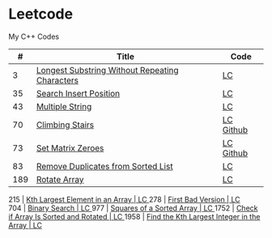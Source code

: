 # Leetcode
My C++ Codes



 | #  | Title | Code |
----  | --- | --- |
  3   |   <a href="https://leetcode.com/problems/longest-substring-without-repeating-characters/"> Longest Substring Without Repeating Characters | <a href="https://leetcode.com/problems/longest-substring-without-repeating-characters/discuss/2132809/c-code"> LC </a>
  35  |   <a href="https://leetcode.com/problems/search-insert-position/"> Search Insert Position |  <a href="https://leetcode.com/problems/search-insert-position/discuss/2519388/C%2B%2B-2-Solution-oror-STL-oror-Binary-Search"> LC 
  43  |   <a href="https://leetcode.com/problems/multiply-strings/">Multiple String  | <a href="https://leetcode.com/problems/multiply-strings/discuss/2353198/C%2B%2B-with-explanation">    LC </a> 
  70  |   <a href="https://leetcode.com/problems/climbing-stairs/"> Climbing Stairs  | <a href="https://leetcode.com/problems/climbing-stairs/discuss/2459960/C%2B%2B-oror-0ms-solution"> LC </a>  <a href="https://github.com/Pritanjan/Leetcode/blob/main/70.%20Climbing%20Stairs"> Github </a> 
  73  |   <a href="https://leetcode.com/problems/set-matrix-zeroes/">Set Matrix Zeroes | <a href="https://leetcode.com/problems/set-matrix-zeroes/discuss/2508791/C%2B%2B-Solution-with-explanation"> LC </a> <a href="https://github.com/Pritanjan/Question/blob/main/CN%20AMAZON%20SDE%20CHALLENGE/73.%20Set%20Matrix%20Zeroes.cpp"> Github </a>
  83   | <a href="https://leetcode.com/problems/remove-duplicates-from-sorted-list/"> Remove Duplicates from Sorted List | <a href="https://leetcode.com/problems/remove-duplicates-from-sorted-list/discuss/2001839/c-solution-easy"> LC </a>  
  189  | <a href="https://leetcode.com/problems/rotate-array/">  Rotate Array | <a href="https://leetcode.com/problems/rotate-array/discuss/2050602/c-solution-brute-force"> LC </a>
  
  215 |  <a href="https://leetcode.com/problems/kth-largest-element-in-an-array/"> Kth Largest Element in an Array |  <a href="https://leetcode.com/problems/kth-largest-element-in-an-array/discuss/1925038/c-solution-using-stl-215-kth-largest-element-in-an-array"> LC </a>
  278 |  <a href = "https://leetcode.com/problems/first-bad-version/">  First Bad Version | <a href = "https://leetcode.com/problems/first-bad-version/discuss/1943399/c-easy-solution-binary-search" > LC </a>  
  704 |  <a href = "https://leetcode.com/problems/binary-search/"> Binary Search | <a href = "https://leetcode.com/problems/binary-search/discuss/2042857/c-3-solution-recursive-iterative">  LC </a>
  977 |  <a href="https://leetcode.com/problems/squares-of-a-sorted-array/"> Squares of a Sorted Array | <a href="https://leetcode.com/problems/squares-of-a-sorted-array/discuss/2044259/c-solution-2-pointer" > LC </a>
  1752 | <a href="https://leetcode.com/problems/check-if-array-is-sorted-and-rotated/"> Check if Array Is Sorted and Rotated  | <a href="https://leetcode.com/problems/check-if-array-is-sorted-and-rotated/discuss/2506388/c%2B%2B-7ms-Solution-with-explanation"> LC </a>
  1958 | <a href="https://leetcode.com/problems/find-the-kth-largest-integer-in-the-array/"> Find the Kth Largest Integer in the Array | <a href= "https://leetcode.com/problems/find-the-kth-largest-integer-in-the-array/discuss/2523326/C%2B%2B-solution-or-Using-Sorting-("> LC </a>
  
   
 













